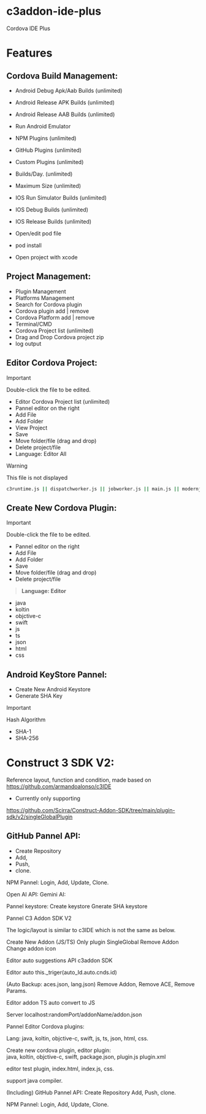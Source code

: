 # c3addon-ide-plus
Cordova IDE Plus


# Features

## Cordova Build Management:

- Android Debug Apk/Aab Builds (unlimited)
- Android Release APK Builds (unlimited)
- Android Release AAB Builds (unlimited)
- Run Android Emulator
- NPM Plugins (unlimited)
- GitHub Plugins (unlimited)
- Custom Plugins (unlimited)
- Builds/Day. (unlimited)
- Maximum Size (unlimited)

- IOS Run Simulator Builds (unlimited)
- IOS Debug Builds (unlimited)
- IOS Release Builds (unlimited)
- Open/edit pod file
- pod install
- Open project with xcode

## Project Management:

- Plugin Management
- Platforms Management
- Search for Cordova plugin
- Cordova plugin add | remove
- Cordova Platform add | remove
- Terminal/CMD
- Cordova Project list (unlimited)
- Drag and Drop Cordova project zip
- log output

## Editor Cordova Project:
> [!IMPORTANT]  
> Double-click the file to be edited.  
- Editor Cordova Project list (unlimited)
- Pannel editor on the right
- Add File
- Add Folder
- View Project
- Save
- Move folder/file (drag and drop)
- Delete project/file
- Language: Editor All

> [!WARNING]
> This file is not displayed
```sh
c3runtime.js || dispatchworker.js || jobworker.js || main.js || modernjscheck.js || supportcheck.js
```

 
## Create New Cordova Plugin:
> [!IMPORTANT]  
> Double-click the file to be edited.
- Pannel editor on the right
- Add File
- Add Folder
- Save
- Move folder/file (drag and drop)
- Delete project/file
> __Language: Editor__
 - java
 - koltin
 - objctive-c
 - swift
 - js 
 - ts
 - json
 - html
 - css


## Android KeyStore Pannel:
- Create New Android Keystore
- Generate SHA Key
> [!IMPORTANT]  
> Hash Algorithm
- SHA-1
- SHA-256


# Construct 3 SDK V2:
Reference layout, function and condition, 
made based on https://github.com/armandoalonso/c3IDE

- Currently only supporting 

https://github.com/Scirra/Construct-Addon-SDK/tree/main/plugin-sdk/v2/singleGlobalPlugin

## GitHub Pannel API:
- Create Repository
- Add,
- Push,
- clone.

NPM Pannel:
Login, Add, Update, Clone.

Open AI API:
Gemini AI:

Pannel keystore:
Create keystore
Gnerate SHA keystore

Pannel C3 Addon SDK V2

The logic/layout is similar to c3IDE
which is not the same as below.

Create New Addon (JS/TS)
Only plugin SingleGlobal
Remove Addon
Change addon icon

Editor auto suggestions API c3addon SDK

Editor auto this._triger(auto_Id.auto.cnds.id)

(Auto Backup: aces.json, lang.json)
Remove Addon,
Remove ACE,
Remove Params.

Editor addon TS auto convert to JS

Server localhost:randomPort/addonName/addon.json


Pannel Editor Cordova plugins:

Lang: java, koltin, objctive-c, swift, 
js, ts, json, html, css.


Create new cordova plugin,
editor plugin:  
java, 
koltin, 
objctive-c,
swift, 
package.json, 
plugin.js
plugin.xml

editor test plugin,
index.html, index.js, css.

support java compiler.

(Including)
GitHub Pannel API:
Create Repository
Add, Push, clone.

NPM Pannel:
Login, Add, Update, Clone.
